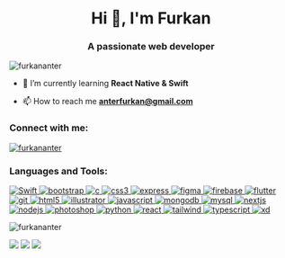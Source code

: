 <h1 align="center">Hi 👋, I'm Furkan</h1>
<h3 align="center">A passionate web developer</h3>

<p align="left"> <img src="https://komarev.com/ghpvc/?username=furkananter&label=Profile%20views&color=0eb437&style=flat" alt="furkananter" /> </p>

- 🌱 I’m currently learning **React Native & Swift**

- 📫 How to reach me **anterfurkan@gmail.com**

<h3 align="left">Connect with me:</h3>
<p align="left">
  <a href="https://linkedin.com/in/furkananter" target="blank">
    <img align="center" src="https://img.shields.io/badge/linkedin-%230077B5.svg?style=for-the-badge&logo=linkedin" alt="furkananter"/>
  </a>
</p>

<h3 align="left">Languages and Tools:</h3>
<p align="left"> 

<a href="https://www.swift.org/" target="_blank" rel="noreferrer"> 
  <img src=https://img.shields.io/badge/Swift-FA7343?style=for-the-badge&logo=swift&logoColor=white alt="Swift"/> 
</a>
  
<a href="https://getbootstrap.com" target="_blank" rel="noreferrer"> 
  <img src="https://img.shields.io/badge/bootstrap-%23563D7C.svg?style=for-the-badge&logo=bootstrap&logoColor=white" alt="bootstrap"/> 
</a>

<a href="https://www.cprogramming.com/" target="_blank" rel="noreferrer"> 
  <img src="https://img.shields.io/badge/c-%2300599C.svg?style=for-the-badge&logo=c&logoColor=white" alt="c"/>
</a> 

<a href="https://www.w3schools.com/css/" target="_blank" rel="noreferrer">
  <img src="https://img.shields.io/badge/css3-%231572B6.svg?style=for-the-badge&logo=css3&logoColor=white" alt="css3"/> 
</a>

<a href="https://expressjs.com" target="_blank" rel="noreferrer"> 
  <img src="https://img.shields.io/badge/express.js-%23404d59.svg?style=for-the-badge&logo=express&logoColor=%2361DAFB" alt="express"/>
</a>

<a href="https://www.figma.com/" target="_blank" rel="noreferrer"> 
  <img src="https://img.shields.io/badge/figma-%23F24E1E.svg?style=for-the-badge&logo=figma&logoColor=white" alt="figma"/>
</a>

<a href="https://firebase.google.com/" target="_blank" rel="noreferrer"> 
  <img src="https://img.shields.io/badge/firebase-%23039BE5.svg?style=for-the-badge&logo=firebase" alt="firebase"/>
</a>

<a href="https://flutter.dev" target="_blank" rel="noreferrer"> 
  <img src="https://img.shields.io/badge/Flutter-%2302569B.svg?style=for-the-badge&logo=Flutter&logoColor=white" alt="flutter"/>
</a>

<a href="https://git-scm.com/" target="_blank" rel="noreferrer">
  <img src="https://img.shields.io/badge/git-%23F05033.svg?style=for-the-badge&logo=git&logoColor=white" alt="git"/>
</a>

<a href="https://www.w3.org/html/" target="_blank" rel="noreferrer">
  <img src="https://img.shields.io/badge/html5-%23E34F26.svg?style=for-the-badge&logo=html5&logoColor=white" alt="html5"/>
</a>

<a href="https://www.adobe.com/in/products/illustrator.html" target="_blank" rel="noreferrer">
  <img src="https://img.shields.io/badge/adobe%20illustrator-%23FF9A00.svg?style=for-the-badge&logo=adobe%20illustrator&logoColor=white" alt="illustrator"/>
</a>

<a href="https://developer.mozilla.org/en-US/docs/Web/JavaScript" target="_blank" rel="noreferrer">
  <img src="https://img.shields.io/badge/javascript-%23323330.svg?style=for-the-badge&logo=javascript&logoColor=%23F7DF1E" alt="javascript"/>
</a>

<a href="https://www.mongodb.com/" target="_blank" rel="noreferrer">
  <img src="https://img.shields.io/badge/MongoDB-%234ea94b.svg?style=for-the-badge&logo=mongodb&logoColor=white" alt="mongodb"/>
</a>

<a href="https://www.mysql.com/" target="_blank" rel="noreferrer">
  <img src="https://img.shields.io/badge/mysql-%2300f.svg?style=for-the-badge&logo=mysql&logoColor=white" alt="mysql"/>
</a>

<a href="https://nextjs.org/" target="_blank" rel="noreferrer">
  <img src="https://img.shields.io/badge/Next-black?style=for-the-badge&logo=next.js&logoColor=white" alt="nextjs"/>
</a>

<a href="https://nodejs.org" target="_blank" rel="noreferrer">
  <img src="https://img.shields.io/badge/node.js-6DA55F?style=for-the-badge&logo=node.js&logoColor=white" alt="nodejs"/>
</a>

<a href="https://www.photoshop.com/en" target="_blank" rel="noreferrer">
  <img src="https://img.shields.io/badge/adobe%20photoshop-%2331A8FF.svg?style=for-the-badge&logo=adobe%20photoshop&logoColor=white" alt="photoshop"/>
</a>

<a href="https://www.python.org" target="_blank" rel="noreferrer">
  <img src="https://img.shields.io/badge/python-3670A0?style=for-the-badge&logo=python&logoColor=ffdd54" alt="python"/>
</a>

<a href="https://reactjs.org/" target="_blank" rel="noreferrer">
  <img src="https://img.shields.io/badge/react-%2320232a.svg?style=for-the-badge&logo=react&logoColor=%2361DAFB" alt="react"/>
</a>

<a href="https://tailwindcss.com/" target="_blank" rel="noreferrer">
  <img src="https://img.shields.io/badge/tailwindcss-%2338B2AC.svg?style=for-the-badge&logo=tailwind-css&logoColor=white" alt="tailwind"/>
</a>
  
<a href="https://www.typescriptlang.org/" target="_blank" rel="noreferrer">
  <img src="https://img.shields.io/badge/typescript-%23007ACC.svg?style=for-the-badge&logo=typescript&logoColor=white" alt="typescript"/>
</a>
  
<a href="https://www.adobe.com/products/xd.html" target="_blank" rel="noreferrer">
  <img src="https://img.shields.io/badge/Adobe%20XD-470137?style=for-the-badge&logo=Adobe%20XD&logoColor=#FF61F6" alt="xd"/>
</a>

</p>

<p>
  <img align="center" src="https://github-readme-stats.vercel.app/api/top-langs?username=furkananter&show_icons=true&locale=en&layout=compact" alt="furkananter" />
</p>

[![](https://img.shields.io/badge/Medium-12100E?style=for-the-badge&logo=medium&logoColor=white)](https://medium.com/@anterfurkan)
[![](https://img.shields.io/badge/linkedin-%230077B5.svg?style=for-the-badge&logo=linkedin)](https://www.linkedin.com/in/furkananter/)
[![](https://img.shields.io/badge/Spotify-1ED760?style=for-the-badge&logo=spotify&logoColor=white)](https://open.spotify.com/playlist/0e2BGit37WzpKQ3Q9ZmmjN?si=805d93d5bc8a4e6f)
